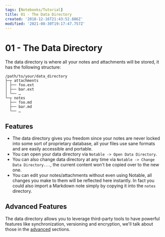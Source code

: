 ```yaml
---
tags: [Notebooks/Tutorial]
title: 01 - The Data Directory
created: '2018-12-16T21:43:52.886Z'
modified: '2021-08-30T19:17:47.757Z'
---
```


# 01 - The Data Directory

The data directory is where all your notes and attachments will be stored, it has the following structure:

```
/path/to/your/data_directory
├─┬ attachments
│ ├── foo.ext
│ ├── bar.ext
│ └── …
└─┬ notes
  ├── foo.md
  ├── bar.md
  └── …
```

## Features

- The data directory gives you freedom since your notes are never locked into some sort of proprietary database, all your files use sane formats and are easily accessible and portable.
- You can open your data directory via `Notable -> Open Data Directory`.
- You can also change data directory at any time via `Notable -> Change Data Directory...`, the current content won't be copied over to the new one.
- You can edit your notes/attachments without even using Notable, all changes you make to them will be reflected here instantly. In fact you could also import a Markdown note simply by copying it into the `notes` directory.

## Advanced Features

The data directory allows you to leverage third-party tools to have powerful features like synchronization, versioning and encryption, we'll talk about those in the [advanced](@tag/Advanced) sections.
